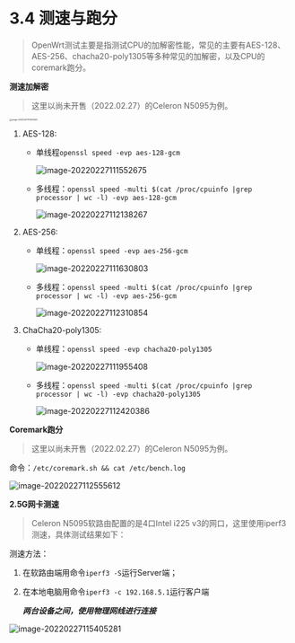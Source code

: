 # 3.4 测速与跑分

> OpenWrt测试主要是指测试CPU的加解密性能，常见的主要有AES-128、 AES-256、chacha20-poly1305等多种常见的加解密，以及CPU的coremark跑分。

**测速加解密**

> 这里以尚未开售（2022.02.27）的Celeron N5095为例。

<img src="https://s2.loli.net/2022/02/27/p67cLvGgrb4AOj8.png" alt="image-20220227111200825" style="zoom:25%;" />

1. AES-128:

   - 单线程`openssl speed -evp aes-128-gcm`

     ![image-20220227111552675](https://s2.loli.net/2022/02/27/qjyBoa6sSdpT3JI.png)

   - 多线程：`openssl speed -multi $(cat /proc/cpuinfo |grep processor | wc -l) -evp aes-128-gcm`

     ![image-20220227112138267](https://s2.loli.net/2022/02/27/KkPoLe4rJgxWyCb.png)

2. AES-256:

   - 单线程：`openssl speed -evp aes-256-gcm`

     ![image-20220227111630803](https://s2.loli.net/2022/02/27/7AIKolc46Ua2YJt.png)

   - 多线程：`openssl speed -multi $(cat /proc/cpuinfo |grep processor | wc -l) -evp aes-256-gcm`

     ![image-20220227112310854](https://s2.loli.net/2022/02/27/WUzFZO3PHxs24on.png)

3. ChaCha20-poly1305:

   - 单线程：`openssl speed -evp chacha20-poly1305`

     ![image-20220227111955408](https://s2.loli.net/2022/02/27/4hvPzH6tpwcbDa5.png)

   - 多线程：`openssl speed -multi $(cat /proc/cpuinfo |grep processor | wc -l) -evp chacha20-poly1305`

     ![image-20220227112420386](https://s2.loli.net/2022/02/27/6L8eKnOsgjSHWft.png)



**Coremark跑分**

>这里以尚未开售（2022.02.27）的Celeron N5095为例。

命令：`/etc/coremark.sh && cat /etc/bench.log`

![image-20220227112555612](https://s2.loli.net/2022/02/27/8HJ6TgL3OnwWxeD.png)





**2.5G网卡测速**

> Celeron N5095软路由配置的是4口Intel i225 v3的网口，这里使用iperf3测速，具体测试结果如下：

测速方法：

1. 在软路由端用命令`iperf3 -S`运行Server端；

2. 在本地电脑用命令`iperf3 -c 192.168.5.1`运行客户端

   ***两台设备之间，使用物理网线进行连接***

![image-20220227115405281](https://s2.loli.net/2022/02/27/eAJXdrqnyZTG6gO.png)
